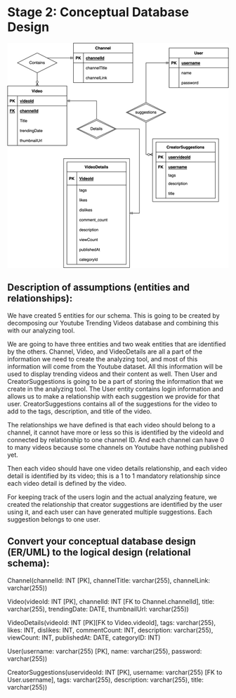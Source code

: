# Stage 2: Conceptual Database Design

![411Stage2.drawio.png](411Stage2.drawio.png)

## Description of assumptions (entities and relationships):
We have created 5 entities for our schema. This is going to be created by decomposing our Youtube Trending Videos database and combining this with our analyzing tool. 

We are going to have three entities and two weak entities that are identified by the others. Channel, Video, and VideoDetails are all a part of the information we need to create the analyzing tool, and most of this information will come from the Youtube dataset. All this information will be used to display trending videos and their content as well. Then User and CreatorSuggestions is going to be a part of storing the information that we create in the analyzing tool. The User entity contains login information and allows us to make a relationship with each suggestion we provide for that user. CreatorSuggestions contains all of the suggestions for the video to add to the tags, description, and title of the video. 

The relationships we have defined is that each video should belong to a channel, it cannot have more or less so this is identified by the videoId and connected by relationship to one channel ID. And each channel can have 0 to many videos because some channels on Youtube have nothing published yet. 

Then each video should have one video details relationship, and each video detail is identified by its video; this is a 1 to 1 mandatory relationship since each video detail is defined by the video. 

For keeping track of the users login and the actual analyzing feature, we created the relationship that creator suggestions are identified by the user using it, and each user can have generated multiple suggestions. Each suggestion belongs to one user. 

## Convert your conceptual database design (ER/UML) to the logical design (relational schema):
Channel(channelId: INT [PK], channelTitle: varchar(255), channelLink: varchar(255))

Video(videoId: INT [PK], channelId: INT [FK to Channel.channelId], title: varchar(255), trendingDate: DATE, thumbnailUrl: varchar(255))

VideoDetails(videoId: INT [PK][FK to Video.videoId], tags: varchar(255), likes: INT, dislikes: INT, commentCount: INT, description: varchar(255), viewCount: INT, publishedAt: DATE, categoryID: INT)

User(username: varchar(255) [PK], name: varchar(255), password: varchar(255))

CreatorSuggestions(uservideoId: INT [PK], username: varchar(255) [FK to User.username], tags: varchar(255), description: varchar(255), title: varchar(255))
